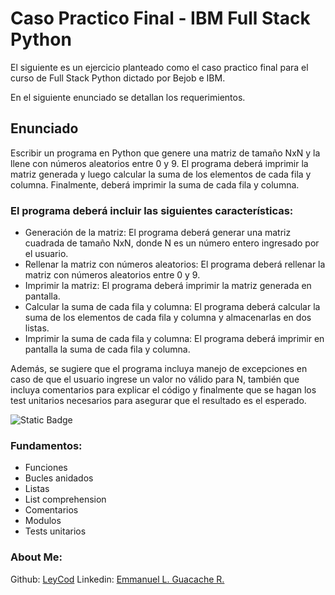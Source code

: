 # Caso Practico Final - IBM Full Stack Python

El siguiente es un ejercicio planteado como el caso practico final para el curso de Full Stack Python dictado por Bejob e IBM.

En el siguiente enunciado se detallan los requerimientos.

## Enunciado

Escribir un programa en Python que genere una matriz de tamaño NxN y
la llene con números aleatorios entre 0 y 9. El programa deberá imprimir
la matriz generada y luego calcular la suma de los elementos de cada fila y
columna. Finalmente, deberá imprimir la suma de cada fila y columna.

### El programa deberá incluir las siguientes características:
- Generación de la matriz: El programa deberá generar una matriz
cuadrada de tamaño NxN, donde N es un número entero ingresado
por el usuario.
- Rellenar la matriz con números aleatorios: El programa deberá
rellenar la matriz con números aleatorios entre 0 y 9.
- Imprimir la matriz: El programa deberá imprimir la matriz generada
en pantalla.
- Calcular la suma de cada fila y columna: El programa deberá
calcular la suma de los elementos de cada fila y columna y
almacenarlas en dos listas.
- Imprimir la suma de cada fila y columna: El programa deberá
imprimir en pantalla la suma de cada fila y columna.

Además, se sugiere que el programa incluya manejo de excepciones en
caso de que el usuario ingrese un valor no válido para N, también que
incluya comentarios para explicar el código y finalmente que se hagan los
test unitarios necesarios para asegurar que el resultado es el esperado.

![Static Badge](https://img.shields.io/badge/ESTADO%3A-REALIZADO-green)

### Fundamentos:

- Funciones
- Bucles anidados
- Listas
- List comprehension
- Comentarios
- Modulos
- Tests unitarios

### About Me:

Github: [LeyCod](http://https://github.com/LeyCod "LeyCod") Linkedin: [Emmanuel L. Guacache R.](http://https://www.linkedin.com/in/emmanuelleyan/ "Emmanuel Leyan Guacache Rodriguez")